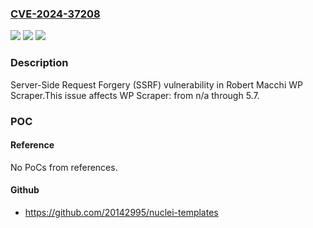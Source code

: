 ### [CVE-2024-37208](https://cve.mitre.org/cgi-bin/cvename.cgi?name=CVE-2024-37208)
![](https://img.shields.io/static/v1?label=Product&message=WP%20Scraper&color=blue)
![](https://img.shields.io/static/v1?label=Version&message=n%2Fa%3C%3D%205.7%20&color=brighgreen)
![](https://img.shields.io/static/v1?label=Vulnerability&message=CWE-918%20Server-Side%20Request%20Forgery%20(SSRF)&color=brighgreen)

### Description

Server-Side Request Forgery (SSRF) vulnerability in Robert Macchi WP Scraper.This issue affects WP Scraper: from n/a through 5.7.

### POC

#### Reference
No PoCs from references.

#### Github
- https://github.com/20142995/nuclei-templates

